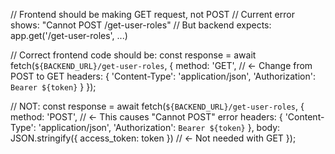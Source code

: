 // Frontend should be making GET request, not POST
// Current error shows: "Cannot POST /get-user-roles"
// But backend expects: app.get('/get-user-roles', ...)

// Correct frontend code should be:
const response = await fetch(`${BACKEND_URL}/get-user-roles`, {
    method: 'GET',  // ← Change from POST to GET
    headers: {
        'Content-Type': 'application/json',
        'Authorization': `Bearer ${token}`
    }
});

// NOT:
const response = await fetch(`${BACKEND_URL}/get-user-roles`, {
    method: 'POST',  // ← This causes "Cannot POST" error
    headers: {
        'Content-Type': 'application/json',
        'Authorization': `Bearer ${token}`
    },
    body: JSON.stringify({ access_token: token })  // ← Not needed with GET
});